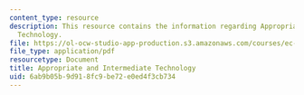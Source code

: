 ```yaml
---
content_type: resource
description: This resource contains the information regarding Appropriate and Intermediate
  Technology.
file: https://ol-ocw-studio-app-production.s3.amazonaws.com/courses/ec-701j-d-lab-i-development-fall-2009/6ab9b05b9d918fc9be72e0ed4f3cb734_MITEC_701JF09_lec04_notes.pdf
file_type: application/pdf
resourcetype: Document
title: Appropriate and Intermediate Technology
uid: 6ab9b05b-9d91-8fc9-be72-e0ed4f3cb734
---
```

